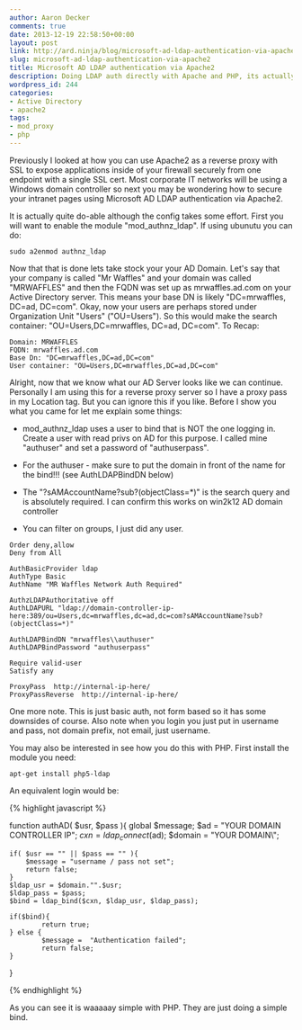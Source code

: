 ```yaml
---
author: Aaron Decker
comments: true
date: 2013-12-19 22:58:50+00:00
layout: post
link: http://ard.ninja/blog/microsoft-ad-ldap-authentication-via-apache2/
slug: microsoft-ad-ldap-authentication-via-apache2
title: Microsoft AD LDAP authentication via Apache2
description: Doing LDAP auth directly with Apache and PHP, its actually pretty easy
wordpress_id: 244
categories:
- Active Directory
- apache2
tags:
- mod_proxy
- php
---
```


Previously I looked at how you can use Apache2 as a reverse proxy with SSL to expose applications inside of your firewall securely from one endpoint with a single SSL cert. Most corporate IT networks will be using a Windows domain controller so next you may be wondering how to secure your intranet pages using Microsoft AD LDAP authentication via Apache2.

It is actually quite do-able although the config takes some effort. First you will want to enable the module "mod_authnz_ldap". If using ubunutu you can do:

```
sudo a2enmod authnz_ldap
```

Now that that is done lets take stock your your AD Domain. Let's say that your company is called "Mr Waffles" and your domain was called "MRWAFFLES" and then the FQDN was set up as mrwaffles.ad.com on your Active Directory server. This means your base DN is likely "DC=mrwaffles, DC=ad, DC=com". Okay, now your users are perhaps stored under Organization Unit "Users" ("OU=Users"). So this would make the search container: "OU=Users,DC=mrwaffles, DC=ad, DC=com". To Recap:

```
Domain: MRWAFFLES
FQDN: mrwaffles.ad.com
Base Dn: "DC=mrwaffles,DC=ad,DC=com"
User container: "OU=Users,DC=mrwaffles,DC=ad,DC=com"
```


Alright, now that we know what our AD Server looks like we can continue. Personally I am using this for a reverse proxy server so I have a proxy pass in my Location tag. But you can ignore this if you like. Before I show you what you came for let me explain some things:

  * mod_authnz_ldap uses a user to bind that is NOT the one logging in. Create a user with read privs on AD for this purpose. I called mine "authuser" and set a password of "authuserpass".


  * For the authuser - make sure to put the domain in front of the name for the bind!!! (see AuthLDAPBindDN below)


  * The "?sAMAccountName?sub?(objectClass=\*)" is the search query and is absolutely required. I can confirm this works on win2k12 AD domain controller


  * You can filter on groups, I just did any user.




```
Order deny,allow
Deny from All

AuthBasicProvider ldap
AuthType Basic
AuthName "MR Waffles Network Auth Required"

AuthzLDAPAuthoritative off
AuthLDAPURL "ldap://domain-controller-ip-here:389/ou=Users,dc=mrwaffles,dc=ad,dc=com?sAMAccountName?sub?(objectClass=*)"    

AuthLDAPBindDN "mrwaffles\\authuser"
AuthLDAPBindPassword "authuserpass"

Require valid-user
Satisfy any

ProxyPass  http://internal-ip-here/
ProxyPassReverse  http://internal-ip-here/
```

One more note. This is just basic auth, not form based so it has some downsides of course. Also note when you login you just put in username and pass, not domain prefix, not email, just username.

You may also be interested in see how you do this with PHP. First install the module you need:

```
apt-get install php5-ldap
```

An equivalent login would be:

{% highlight javascript %}

function authAD( $usr, $pass ){
	global $message;
	$ad = "YOUR DOMAIN CONTROLLER IP";
	$cxn = ldap_connect($ad);
	$domain = "YOUR DOMAIN\\";

	if( $usr == "" || $pass == "" ){
	    $message = "username / pass not set";
	    return false;
	}
	$ldap_usr = $domain."".$usr;
	$ldap_pass = $pass;
	$bind = ldap_bind($cxn, $ldap_usr, $ldap_pass);

	if($bind){
            return true;
	} else {
            $message =  "Authentication failed";
            return false;
	}
}

{% endhighlight %}


As you can see it is waaaaay simple with PHP. They are just doing a simple bind.
